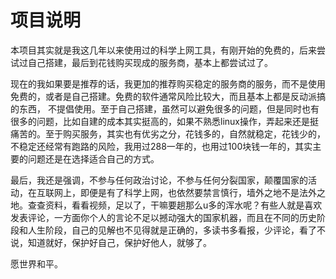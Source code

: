 # 项目说明
本项目其实就是我这几年以来使用过的科学上网工具，有刚开始的免费的，后来尝试过自己搭建，最后到花钱购买现成的服务商，基本上都尝试过了。

现在的我如果要是推荐的话，我更加的推荐购买稳定的服务商的服务，而不是使用免费的，或者是自己搭建。免费的软件通常风险比较大，而且基本上都是反动派搞的东西， 不提倡使用。至于自己搭建，虽然可以避免很多的问题，但是同时也有很多的问题，比如自建的成本其实挺高的，如果不熟悉linux操作，弄起来还是挺痛苦的。至于购买服务，其实也有优劣之分，花钱多的，自然就稳定，花钱少的，不稳定还经常有跑路的风险，我用过288一年的，也用过100块钱一年的，其实主要的问题还是在选择适合自己的方式。

最后，我还是强调，不参与任何政治讨论，不参与任何分裂国家，颠覆国家的活动，在互联网上，即便是有了科学上网，也依然要禁言慎行，墙外之地不是法外之地。查查资料，看看视频，足以了，干嘛要趟那么u多的浑水呢？有些人就是喜欢发表评论，一方面你个人的言论不足以撼动强大的国家机器，而且在不同的历史阶段和人生阶段，自己的见解也不见得就是正确的，多读书多看报，少评论，看了不说，知道就好，保护好自己，保护好他人，就够了。

愿世界和平。